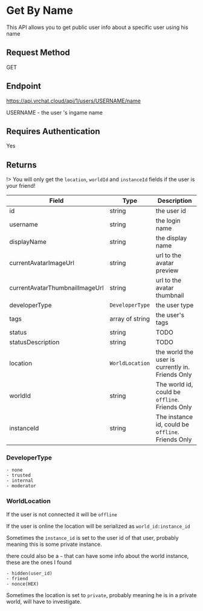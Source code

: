 # Get By Name

This API allows you to get public user info about a specific user using his name

## Request Method 
GET

## Endpoint
https://api.vrchat.cloud/api/1/users/USERNAME/name

USERNAME - the user 's ingame name

## Requires Authentication
Yes


## Returns 

!> You will only get the `location`, `worldId` and `instanceId` fields if the user is your friend!

Field | Type | Description
------|------|------------
id | string | the user id
username | string | the login name
displayName | string | the display name
currentAvatarImageUrl | string | url to the avatar preview
currentAvatarThumbnailImageUrl | string | url to the avatar thumbnail
developerType | `DeveloperType` | the user type
tags | array of string | the user's tags
status | string | TODO
statusDescription | string | TODO
location | `WorldLocation` | the world the user is currently in. Friends Only
worldId | string | The world id, could be `offline`. Friends Only
instanceId | string | The instance id, could be `offline`. Friends Only

### DeveloperType

    - none
    - trusted
    - internal
    - moderator 

### WorldLocation

If the user is not connected it will be `offline`

If the user is online the location will be serialized as  `world_id:instance_id`

Sometimes the `instance_id` is set to the user id of that user, probably meaning this is some private instance.

there could also be a `~` that can have some info about the world instance, these are the ones I found

    - hidden(user_id)
    - friend
    - nonce(HEX)

Sometimes the location is set to `private`, probably meaning he is in a private world, will have to investigate.